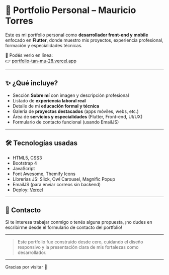 # 💼 Portfolio Personal – Mauricio Torres

Este es mi portfolio personal como **desarrollador front-end y mobile** enfocado en **Flutter**, donde muestro mis proyectos, experiencia profesional, formación y especialidades técnicas.

🔗 Podés verlo en línea:  
👉 [portfolio-tan-mu-28.vercel.app](https://portfolio-tan-mu-28.vercel.app)

---

## ✨ ¿Qué incluye?

- Sección **Sobre mí** con imagen y descripción profesional
- Listado de **experiencia laboral real**
- Detalle de mi **educación formal y técnica**
- Galería de **proyectos destacados** (apps móviles, webs, etc.)
- Área de **servicios y especialidades** (Flutter, Front-end, UI/UX)
- Formulario de contacto funcional (usando EmailJS)

---

## 🛠️ Tecnologías usadas

- HTML5, CSS3
- Bootstrap 4
- JavaScript
- Font Awesome, Themify Icons
- Librerías JS: Slick, Owl Carousel, Magnific Popup
- EmailJS (para enviar correos sin backend)
- Deploy: [Vercel](https://vercel.com)

---

## 📩 Contacto

Si te interesa trabajar conmigo o tenés alguna propuesta, ¡no dudes en escribirme desde el formulario de contacto del portfolio!

---

> Este portfolio fue construido desde cero, cuidando el diseño responsivo y la presentación clara de mis fortalezas como desarrollador.

---

Gracias por visitar 🙌
